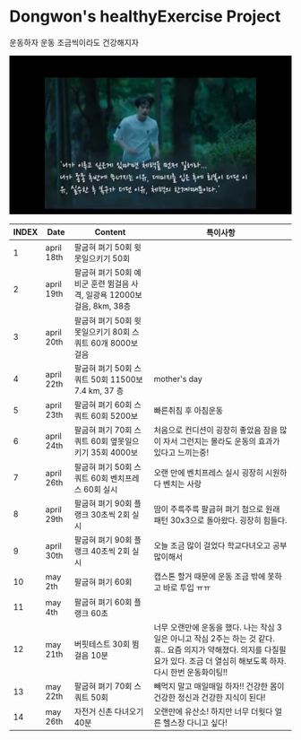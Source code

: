 # Dongwon's healthyExercise Project

운동하자 운동 조금씩이라도 건강해지자

![misaeng](Misaeng.jpg)

| INDEX | Date | Content | 특이사항  |
|---|---|---|---|
|   1| april 18th| 팔굽혀 펴기 50회 윗못일으키기 50회 |   |
|   2| april 19th| 팔굽혀 펴기 50회 예비군 훈련 뜀걸음 사격, 일광욕 12000보 걸음, 8km, 38층|   |
|   3| april 20th| 팔굽혀 펴기 50회 윗못일으키기 80회 스쿼트 60개 8000보 걸음|   |
|   4| april 22th| 팔굽혀 펴기 50회 스쿼트 50회 11500보 7.4 km, 37 층|mother's day|
|   5| april 23th| 팔굽혀 펴기 60회 스쿼트 60회 5200보 |빠른취침 후 아침운동|
|   6| april 24th| 팔굽혀 펴기 70회 스쿼트 60회 옆못일으키기 35회 4000보 |처음으로 컨디션이 굉장히 좋았음 잠을 많이 자서 그런지는 몰라도 운동의 효과가 있다고 느끼는중!|
|   7| april 26th | 팔굽혀 펴기 50회 스쿼트 60회 벤치프레스 60회 실시 | 오랜 만에 벤치프레스 실시 굉장히 시원하다 벤치는 사랑 |
|   8| april 29th | 팔굽혀 펴기 90회 플랭크 30초씩 2회 실시 | 땀이 주륵주륵 팔굽혀 펴기 첨으로 원래 패턴 30x3으로 돌아왔다. 굉장히 힘들다.|
|   9| april 30th | 팔굽혀 펴기 90회 플랭크 40초씩 2회 실시 | 오늘 조금 많이 걸었다 학교다녀오고 공부 많이해서|
|   10| may 2th | 팔굽혀 펴기 60회  | 캡스톤 할거 때문에 운동 조금 밖에 못하고 바로 투입 ㅠㅠ|
|   11| may 4th | 팔굽혀 펴기 60회 플랭크 60초 | |
|   12| may 21th | 버핏테스트 30회 뜀걸음 10분 | 너무 오랜만에 운동을 했다. 나는 작심 3일은 아니고 작심 2주는 하는 것 같다. 휴.. 요즘 의지가 약해졌다. 의지를 다질필요가 있다. 조금 더 열심히 해보도록 하자. 다시 한번 운동화이팅!! |
|   13| may 22th | 팔굽혀 펴기 70회 스쿼트 50회 | 빼먹지 말고 매일매일 하자!! 건강한 몸이 건강한 정신과 건강한 지식이 된다! |
|   14| may 26th | 자전거 신촌 다녀오기 40분 | 오랜만에 유산소! 하지만 너무 더웟다 얼른 헬스장 다니고 싶다! |
